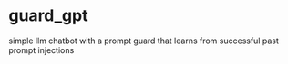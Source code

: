 # guard_gpt
simple llm chatbot with a prompt guard that learns from successful past prompt injections
